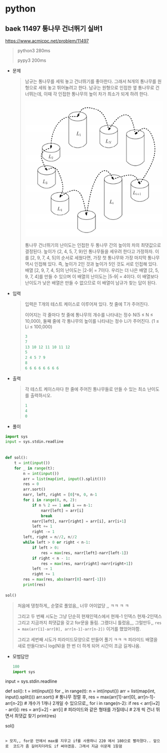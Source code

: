 # python

## baek 11497 통나무 건너뛰기 실버1

https://www.acmicpc.net/problem/11497

> python3 280ms
>
> pypy3 200ms



* 문제

  > 남규는 통나무를 세워 놓고 건너뛰기를 좋아한다. 그래서 N개의 통나무를 원형으로 세워 놓고 뛰어놀려고 한다. 남규는 원형으로 인접한 옆 통나무로 건너뛰는데, 이때 각 인접한 통나무의 높이 차가 최소가 되게 하려 한다.
  >
  > ![img](md-images/1.png)
  >
  > 통나무 건너뛰기의 난이도는 인접한 두 통나무 간의 높이의 차의 최댓값으로 결정된다. 높이가 {2, 4, 5, 7, 9}인 통나무들을 세우려 한다고 가정하자. 이를 [2, 9, 7, 4, 5]의 순서로 세웠다면, 가장 첫 통나무와 가장 마지막 통나무 역시 인접해 있다. 즉, 높이가 2인 것과 높이가 5인 것도 서로 인접해 있다. 배열 [2, 9, 7, 4, 5]의 난이도는 |2-9| = 7이다. 우리는 더 나은 배열 [2, 5, 9, 7, 4]를 만들 수 있으며 이 배열의 난이도는 |5-9| = 4이다. 이 배열보다 난이도가 낮은 배열은 만들 수 없으므로 이 배열이 남규가 찾는 답이 된다.
  
* 입력

  > 입력은 T개의 테스트 케이스로 이루어져 있다. 첫 줄에 T가 주어진다.
  >
  > 이어지는 각 줄마다 첫 줄에 통나무의 개수를 나타내는 정수 N(5 ≤ N ≤ 10,000), 둘째 줄에 각 통나무의 높이를 나타내는 정수 Li가 주어진다. (1 ≤ Li ≤ 100,000)
  >
  > ```python
  >3
  > 7
  >13 10 12 11 10 11 12
  > 5
  >2 4 5 7 9
  > 8
  > 6 6 6 6 6 6 6 6
  > ```
  >
  > 

* 출력

  > 각 테스트 케이스마다 한 줄에 주어진 통나무들로 만들 수 있는 최소 난이도를 출력하시오.
  >
  > ```python
  > 1
  > 4
  > 0
  > ```



- 풀이

```python
import sys
input = sys.stdin.readline


def sol():
    t = int(input())
    for _ in range(t):
        n = int(input())
        arr = list(map(int, input().split()))
        res = 0
        arr.sort()
        narr, left, right = [0]*n, 0, n-1
        for i in range(0, n, 2):
            if n % 2 == 1 and i == n-1:
                narr[left] = arr[i]
                break
            narr[left], narr[right] = arr[i], arr[i+1]
            left += 1
            right -= 1
        left, right = n//2, n//2
        while left > 0 or right < n-1:
            if left > 0:
                res = max(res, narr[left]-narr[left-1])
            if right < n - 1:
                res = max(res, narr[right]-narr[right+1])
            left -= 1
            right += 1
        res = max(res, abs(narr[0]-narr[-1]))
        print(res)

sol()

```

> 처음에 댕청하게,, 순열로 풀었음,, 너무 어이없당 ,, ㅋㅋ ㅋ ㅋ
>
> 그리고 두 번째 시도는 그냥 단순히 현재인덱스에서 현재-1 인덱스 현재-2인덱스 그리고 지금까지 최댓값을 갖고 for문을 돌림. 그랬더니 틀렸음,,, 그럴만두,, `res = max(arr[1]-arr[0], arr[n-1]-arr[n-2])` 이거를 했었어야함.
>
> 그리고 세번째 시도가 피라미드모양으로 만들어 풀기 ㅋㅋ  ㅋ 피라미드 배열을 새로 만들다보니 log(N)을 한 번 더 하게 되어 시간이 조금 길게나옴.



* 모범답안

  ```python
  180
  import sys
input = sys.stdin.readline
  
  
  def sol():
      t = int(input())
      for _ in range(t):
          n = int(input())
          arr = list(map(int, input().split()))
          arr.sort()      # 통나무 정렬 후,
          res = max(arr[1]-arr[0], arr[n-1]-arr[n-2])
          # 개수가 1개나 2개일 수 있으므로,,
          for i in range(n-2):
              if res < arr[i+2] - arr[i]:
                  res = arr[i+2] - arr[i]
          # 피라미드와 같은 형태를 가질테니
          # 2개 씩 건너 뛰면서 최댓값 찾기
          print(res)
  
  sol()
  ```
  
  > 모지,, for문 안에서 max를 지우고 if를 사용하니 220 에서 180으로 빨라졌다.. 앞으로  코드가 좀 길어지더라도 if 써야겠음. 그래서 지금 이문제 1등댐

